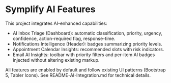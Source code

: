 # Symplify AI Features

This project integrates AI-enhanced capabilities:

- AI Inbox Triage (Dashboard): automatic classification, priority, urgency, confidence, action-required flag, response-time.
- Notifications Intelligence (Header): badges summarizing priority levels.
- Appointment Calendar Insights: recommended slots with risk indicators.
- Email AI Insights: toolbar with priority filters and per-item AI badges injected without altering existing markup.

All features are enabled by default and follow existing UI patterns (Bootstrap 5, Tabler Icons). See README-AI-Integration.md for technical details.
